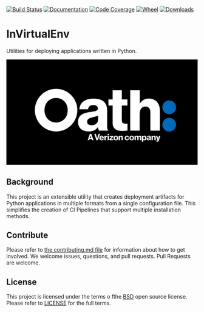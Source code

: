 [![Build Status](https://cd.screwdriver.cd/pipelines/2835/badge)](https://cd.screwdriver.cd/pipelines/2835)
[![Documentation](https://readthedocs.org/projects/invirtualenv/badge/?version=latest)](https://invirtualenv.readthedocs.io/en/latest/?badge=latest)
[![Code Coverage](https://codecov.io/gh/yahoo/invirtualenv/branch/master/graph/badge.svg)](https://codecov.io/gh/yahoo/invirtualenv)
[![Wheel](https://img.shields.io/pypi/wheel/pycodestyle.svg)](https://pypi.org/project/invirtualenv/)
[![Downloads](https://pepy.tech/badge/invirtualenv)](https://pepy.tech/project/invirtualenv)

# InVirtualEnv

Utilities for deploying applications written in Python.

![banner](logo.png)

## Background

This project is an extensible utility that creates deployment artifacts for Python applications in multiple formats from a single configuration file.  This simplifies the creation of CI Pipelines that support multiple installation methods.

## Contribute

Please refer to [the contributing.md file](Contributing.md) for information about how to get involved. We welcome issues, questions, and pull requests. Pull Requests are welcome.

## License

This project is licensed under the terms o fthe [BSD](LICENSE-BSD) open source license.  Please refer to [LICENSE](LICENSE.txt) for the full terms.
